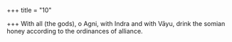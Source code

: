 +++
title = "10"

+++
With all (the gods), o Agni, with Indra and with Vāyu, drink the  somian honey
according to the ordinances of alliance.